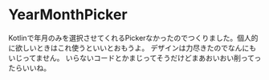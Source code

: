 # YearMonthPicker
Kotlinで年月のみを選択させてくれるPickerなかったのでつくりました。個人的に欲しいときはこれ使うといいとおもうよ。
デザインは力尽きたのでなんにもいじってません。
いらないコードとかまじってそうだけどまあおいおい削ってったらいいね。
